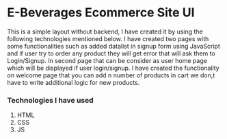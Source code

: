 # E-Beverages Ecommerce Site UI
This is a simple layout without backend, I have created it by using the following technologies mentioned below. I have created two pages with some functionalities such as added datalist in signup form using JavaScript and if user try to order any product they will get error that will ask them to Login/Signup. In second page that can be consider as user home page which will be displayed if user login/signup. I have created the functionality on welcome page that you can add n number of products in cart we don,t have to write additional logic for new products.
### Technologies I have used
1. HTML
2. CSS
3. JS
